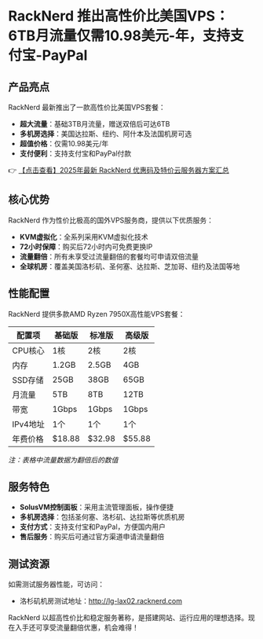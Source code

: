 # RackNerd 推出高性价比美国VPS：6TB月流量仅需10.98美元-年，支持支付宝-PayPal

## 产品亮点

RackNerd 最新推出了一款高性价比美国VPS套餐：
- **超大流量**：基础3TB月流量，赠送双倍后可达6TB
- **多机房选择**：美国达拉斯、纽约、阿什本及法国机房可选
- **超值价格**：仅需10.98美元/年
- **支付便利**：支持支付宝和PayPal付款

👉 [【点击查看】2025年最新 RackNerd 优惠码及特价云服务器方案汇总](https://bit.ly/Rack_Nerd)

## 核心优势

RackNerd 作为性价比极高的国外VPS服务商，提供以下优质服务：
- **KVM虚拟化**：全系列采用KVM虚拟化技术
- **72小时保障**：购买后72小时内可免费更换IP
- **流量翻倍**：所有未享受过流量翻倍的套餐均可申请双倍流量
- **全球机房**：覆盖美国洛杉矶、圣何塞、达拉斯、芝加哥、纽约及法国等地

## 性能配置

RackNerd 提供多款AMD Ryzen 7950X高性能VPS套餐：

| 配置项        | 基础版       | 标准版       | 高级版       |
|---------------|-------------|-------------|-------------|
| CPU核心       | 1核         | 2核         | 2核         |
| 内存          | 1.2GB       | 2.5GB       | 4GB         |
| SSD存储       | 25GB        | 38GB        | 65GB        |
| 月流量        | 5TB         | 8TB         | 12TB        |
| 带宽          | 1Gbps       | 1Gbps       | 1Gbps       |
| IPv4地址      | 1个         | 1个         | 1个         |
| 年费价格      | $18.88      | $32.98      | $55.88      |

*注：表格中流量数据为翻倍后的数值*

## 服务特色

- **SolusVM控制面板**：采用主流管理面板，操作便捷
- **多机房选择**：包括圣何塞、洛杉矶、达拉斯等优质机房
- **支付方式**：支持支付宝和PayPal，方便国内用户
- **售后服务**：购买后可通过官方渠道申请流量翻倍

## 测试资源

如需测试服务器性能，可访问：
- 洛杉矶机房测试地址：http://lg-lax02.racknerd.com

RackNerd 以超高性价比和稳定服务著称，是搭建网站、运行应用的理想选择。现在入手还可享受流量翻倍优惠，机会难得！